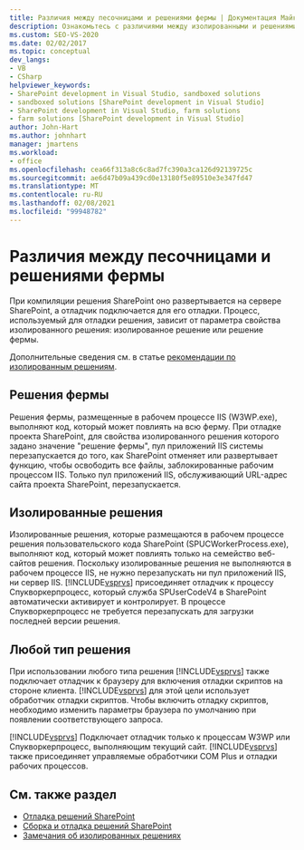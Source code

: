 ```yaml
---
title: Различия между песочницами и решениями фермы | Документация Майкрософт
description: Ознакомьтесь с различиями между изолированными и решениями фермы. Узнайте, как Visual Studio приближается к отладке с помощью любого из типов решений.
ms.custom: SEO-VS-2020
ms.date: 02/02/2017
ms.topic: conceptual
dev_langs:
- VB
- CSharp
helpviewer_keywords:
- SharePoint development in Visual Studio, sandboxed solutions
- sandboxed solutions [SharePoint development in Visual Studio]
- SharePoint development in Visual Studio, farm solutions
- farm solutions [SharePoint development in Visual Studio]
author: John-Hart
ms.author: johnhart
manager: jmartens
ms.workload:
- office
ms.openlocfilehash: cea66f313a8c6c8ad7fc390a3ca126d92139725c
ms.sourcegitcommit: ae6d47b09a439cd0e13180f5e89510e3e347fd47
ms.translationtype: MT
ms.contentlocale: ru-RU
ms.lasthandoff: 02/08/2021
ms.locfileid: "99948782"
---
```

# <a name="differences-between-sandboxed-and-farm-solutions"></a>Различия между песочницами и решениями фермы
  При компиляции решения SharePoint оно развертывается на сервере SharePoint, а отладчик подключается для его отладки. Процесс, используемый для отладки решения, зависит от параметра свойства изолированного решения: изолированное решение или решение фермы.

 Дополнительные сведения см. в статье [рекомендации по изолированным решениям](../sharepoint/sandboxed-solution-considerations.md).

## <a name="farm-solutions"></a>Решения фермы
 Решения фермы, размещенные в рабочем процессе IIS (W3WP.exe), выполняют код, который может повлиять на всю ферму. При отладке проекта SharePoint, для свойства изолированного решения которого задано значение "решение фермы", пул приложений IIS системы перезапускается до того, как SharePoint отменяет или развертывает функцию, чтобы освободить все файлы, заблокированные рабочим процессом IIS. Только пул приложений IIS, обслуживающий URL-адрес сайта проекта SharePoint, перезапускается.

## <a name="sandboxed-solutions"></a>Изолированные решения
 Изолированные решения, которые размещаются в рабочем процессе решения пользовательского кода SharePoint (SPUCWorkerProcess.exe), выполняют код, который может повлиять только на семейство веб-сайтов решения. Поскольку изолированные решения не выполняются в рабочем процессе IIS, не нужно перезапускать ни пул приложений IIS, ни сервер IIS. [!INCLUDE[vsprvs](../sharepoint/includes/vsprvs-md.md)] присоединяет отладчик к процессу Спукворкерпроцесс, который служба SPUserCodeV4 в SharePoint автоматически активирует и контролирует. В процессе Спукворкерпроцесс не требуется перезапускать для загрузки последней версии решения.

## <a name="either-type-of-solution"></a>Любой тип решения
 При использовании любого типа решения [!INCLUDE[vsprvs](../sharepoint/includes/vsprvs-md.md)] также подключает отладчик к браузеру для включения отладки скриптов на стороне клиента. [!INCLUDE[vsprvs](../sharepoint/includes/vsprvs-md.md)] для этой цели использует обработчик отладки скриптов. Чтобы включить отладку скриптов, необходимо изменить параметры браузера по умолчанию при появлении соответствующего запроса.

 [!INCLUDE[vsprvs](../sharepoint/includes/vsprvs-md.md)] Подключает отладчик только к процессам W3WP или Спукворкерпроцесс, выполняющим текущий сайт. [!INCLUDE[vsprvs](../sharepoint/includes/vsprvs-md.md)] также присоединяет управляемые обработчики COM Plus и отладки рабочих процессов.

## <a name="see-also"></a>См. также раздел
- [Отладка решений SharePoint](../sharepoint/debugging-sharepoint-solutions.md)
- [Сборка и отладка решений SharePoint](../sharepoint/building-and-debugging-sharepoint-solutions.md)
- [Замечания об изолированных решениях](../sharepoint/sandboxed-solution-considerations.md)
